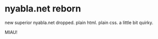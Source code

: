 # nyabla.net reborn

new superior nyabla.net dropped. plain html. plain css. a little bit quirky.

MIAU!
